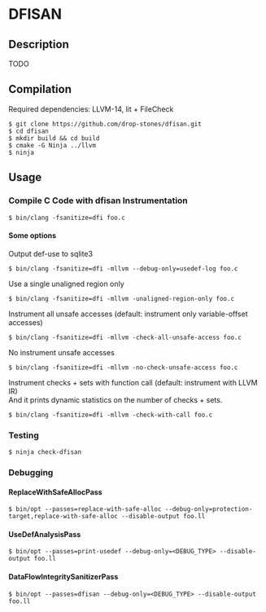 # DFISAN

## Description

TODO

## Compilation

Required dependencies: LLVM-14, lit + FileCheck

```
$ git clone https://github.com/drop-stones/dfisan.git
$ cd dfisan
$ mkdir build && cd build
$ cmake -G Ninja ../llvm
$ ninja
```

## Usage

### Compile C Code with dfisan Instrumentation

```
$ bin/clang -fsanitize=dfi foo.c
```

#### Some options

Output def-use to sqlite3
```
$ bin/clang -fsanitize=dfi -mllvm --debug-only=usedef-log foo.c
```

Use a single unaligned region only
```
$ bin/clang -fsanitize=dfi -mllvm -unaligned-region-only foo.c
```

Instrument all unsafe accesses (default: instrument only variable-offset accesses)
```
$ bin/clang -fsanitize=dfi -mllvm -check-all-unsafe-access foo.c
```

No instrument unsafe accesses
```
$ bin/clang -fsanitize=dfi -mllvm -no-check-unsafe-access foo.c
```

Instrument checks + sets with function call (default: instrument with LLVM IR)  
And it prints dynamic statistics on the number of checks + sets.
```
$ bin/clang -fsanitize=dfi -mllvm -check-with-call foo.c
```

### Testing

```
$ ninja check-dfisan
```

### Debugging

#### ReplaceWithSafeAllocPass

```
$ bin/opt --passes=replace-with-safe-alloc --debug-only=protection-target,replace-with-safe-alloc --disable-output foo.ll
```

#### UseDefAnalysisPass

```
$ bin/opt --passes=print-usedef --debug-only=<DEBUG_TYPE> --disable-output foo.ll
```

#### DataFlowIntegritySanitizerPass

```
$ bin/opt --passes=dfisan --debug-only=<DEBUG_TYPE> --disable-output foo.ll
```
